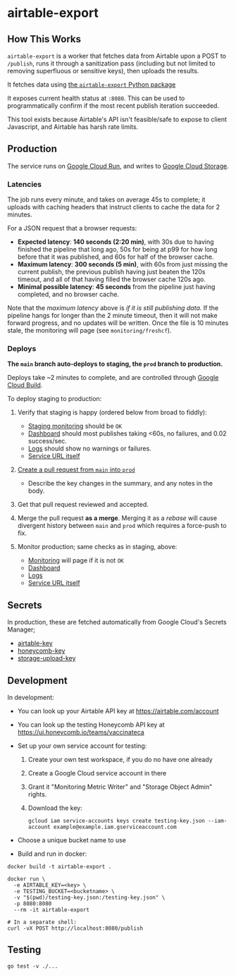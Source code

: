 # airtable-export

## How This Works

`airtable-export` is a worker that fetches data from Airtable upon a
POST to `/publish`, runs it through a sanitization pass (including but
not limited to removing superfluous or sensitive keys), then uploads
the results.

It fetches data using [the `airtable-export` Python
package](https://github.com/simonw/airtable-export)

It exposes current health status at `:8080`.
This can be used to programmatically confirm if the most recent publish
iteration succeeded.

This tool exists because Airtable's API isn't feasible/safe to expose to client
Javascript, and Airtable has harsh rate limits.

## Production

The service runs on [Google Cloud
Run](https://console.cloud.google.com/run?project=cavaccineinventory),
and writes to [Google Cloud
Storage](https://console.cloud.google.com/storage/browser/cavaccineinventory-sitedata).

### Latencies

The job runs every minute, and takes on average 45s to complete; it
uploads with caching headers that instruct clients to cache the data
for 2 minutes.

For a JSON request that a browser requests:
 - **Expected latency**: **140 seconds (2:20 min)**, with 30s due to
   having finished the pipeline that long ago, 50s for being at p99
   for how long before that it was published, and 60s for half of the
   browser cache.
 - **Maximum latency**: **300 seconds (5 min)**, with 60s from just
   missing the current publish, the previous publish having just
   beaten the 120s timeout, and all of that having filled the browser
   cache 120s ago.
 - **Minimal possible latency**: **45 seconds** from the pipeline just having
   completed, and no browser cache.

Note that the _maximum latency_ above is _if it is still publishing
data._  If the pipeline hangs for longer than the 2 minute timeout,
then it will not make forward progress, and no updates will be
written.  Once the file is 10 minutes stale, the monitoring will page
(see `monitoring/freshcf`).

### Deploys

**The `main` branch auto-deploys to staging, the `prod` branch to
production.**

Deploys take ~2 minutes to complete, and are controlled through
[Google Cloud
Build](https://console.cloud.google.com/cloud-build/triggers?project=cavaccineinventory).

To deploy staging to production:

1. Verify that staging is happy (ordered below from broad to fiddly):
   - [Staging monitoring](https://us-central1-cavaccineinventory.cloudfunctions.net/freshLocationsStaging)
     should be `OK`
   - [Dashboard](https://console.cloud.google.com/monitoring/dashboards/builder/75b273d3-6724-48d0-8dad-0922f6207f79?project=cavaccineinventory)
     should most publishes taking <60s, no failures, and 0.02 success/sec.
   - [Logs](https://console.cloud.google.com/run/detail/us-west1/airtable-export-staging/logs?project=cavaccineinventory)
     should show no warnings or failures.
   - [Service URL itself](https://airtable-export-staging-patvwfu2ya-uw.a.run.app/healthcheck)

2. [Create a pull request from `main` into `prod`](https://github.com/CAVaccineInventory/airtable-export/compare/prod...main?quick_pull=1&title=[DEPLOY]+%28summarize%20here%29)
   - Describe the key changes in the summary, and any notes in the body.

3. Get that pull request reviewed and accepted.

4. Merge the pull request **as a merge**.  Merging it as a _rebase_
   will cause divergent history between `main` and `prod` which
   requires a force-push to fix.

5. Monitor production; same checks as in staging, above:
   - [Monitoring](https://us-central1-cavaccineinventory.cloudfunctions.net/freshLocations)
     will page if it is not `OK`
   - [Dashboard](https://console.cloud.google.com/monitoring/dashboards/builder/75b273d3-6724-48d0-8dad-0922f6207f79?project=cavaccineinventory)
   - [Logs](https://console.cloud.google.com/run/detail/us-west1/airtable-export-prod/logs?project=cavaccineinventory)
   - [Service URL itself](https://airtable-export-prod-patvwfu2ya-uw.a.run.app/healthcheck)

## Secrets

In production, these are fetched automatically from Google Cloud's Secrets Manager;
 - [airtable-key](https://console.cloud.google.com/security/secret-manager/secret/airtable-key)
 - [honeycomb-key](https://console.cloud.google.com/security/secret-manager/secret/honeycomb-key)
 - [storage-upload-key](https://console.cloud.google.com/security/secret-manager/secret/storage-upload-key)

## Development

In development:
 - You can look up your Airtable API key at https://airtable.com/account
 - You can look up the testing Honeycomb API key at https://ui.honeycomb.io/teams/vaccinateca
 - Set up your own service account for testing:
    1. Create your own test workspace, if you do no have one already
    2. Create a Google Cloud service account in there
    3. Grant it "Monitoring Metric Writer" and "Storage Object Admin" rights.
    4. Download the key:

       ```
       gcloud iam service-accounts keys create testing-key.json --iam-account example@example.iam.gserviceaccount.com
       ```

 - Choose a unique bucket name to use
 - Build and run in docker:

```
docker build -t airtable-export .

docker run \
  -e AIRTABLE_KEY=<key> \
  -e TESTING_BUCKET=<bucketname> \
  -v "$(pwd)/testing-key.json:/testing-key.json" \
  -p 8080:8080
  --rm -it airtable-export

# In a separate shell:
curl -vX POST http://localhost:8080/publish
```

## Testing

```
go test -v ./...
```
